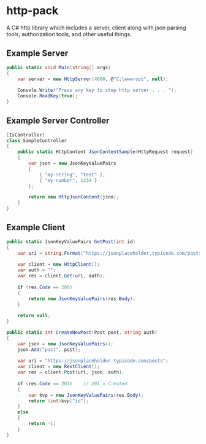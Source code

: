 # http-pack
A C# http library which includes a server, client along with json parsing tools, authorization tools, and other useful things.

## Example Server
```C#
public static void Main(string[] args)
{
    var server = new HttpServer(4600, @"C:\wwwroot", null);
            
    Console.Write("Press any key to stop http server . . . ");
    Console.ReadKey(true);
}
```

## Example Server Controller
```C#
[IsController]
class SampleController
{
    public static HttpContent JsonContentSample(HttpRequest request)
    {
        var json = new JsonKeyValuePairs
        {
            { "my-string", "test" },
            { "my-number", 1234 }
        };

        return new HttpJsonContent(json);
    }
}
```

## Example Client
```C#
public static JsonKeyValuePairs GetPost(int id)
{
    var uri = string.Format("https://jsonplaceholder.typicode.com/posts/{0}", id);
    
    var client = new HttpClient();
    var auth = "";
    var res = client.Get(uri, auth);
    
    if (res.Code == 200)
    {
        return new JsonKeyValuePairs(res.Body);
    }
    
    return null;
}

public static int CreateNewPost(Post post, string auth)
{
    var json = new JsonKeyValuePairs();
    json.Add("post", post);
    
    var uri = "https://jsonplaceholder.typicode.com/posts";
    var client = new RestClient();
    var res = client.Post(uri, json, auth);
    
    if (res.Code == 201)    // 201 = Created
    {
        var kvp = new JsonKeyValuePairs(res.Body);
        return (int)kvp["id"];
    }
    else
    {
        return -1;
    }
}
```